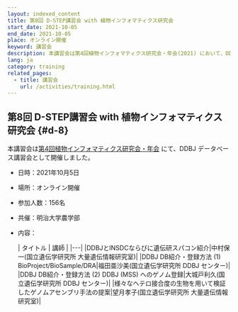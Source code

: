 ```yaml
---
layout: indexed_content
title: 第8回 D-STEP講習会 with 植物インフォマティクス研究会
start_date: 2021-10-05
end_date: 2021-10-05
place: オンライン開催
keyword: 講習会
description: 本講習会は第4回植物インフォマティクス研究会・年会(2021) において、DDBJ データベース講習会として開催されました。
lang: ja
category: training
related_pages:
  - title: 講習会
    url: /activities/training.html
---
```


## 第8回 D-STEP講習会 with 植物インフォマティクス研究会  {#d-8}

本講習会は[第4回植物インフォマティクス研究会・年会](http://bioinf.mind.meiji.ac.jp/jpi2021/index.php) にて、DDBJ データベース講習会として開催しました。

- 日時：2021年10月5日
- 場所：オンライン開催
- 参加人数：156名
- 共催：明治大学農学部
- 内容：

    | タイトル | 講師 |
    |---|
    |DDBJとINSDCならびに遺伝研スパコン紹介|中村保一(国立遺伝学研究所 大量遺伝情報研究室)|
    |DDBJ DB紹介・登録方法 (1) BioProject/BioSample/DRA|福田亜沙美(国立遺伝学研究所 DDBJ センター)|
    |DDBJ DB紹介・登録方法 (2) DDBJ (MSS) へのゲノム登録|大城戸利久(国立遺伝学研究所 DDBJ センター)|
    |様々なヘテロ接合度の生物を用いて検証したゲノムアセンブリ手法の提案|望月孝子(国立遺伝学研究所 大量遺伝情報研究室)|

